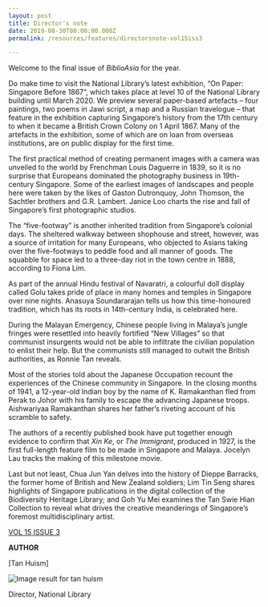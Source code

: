 ```yaml
---
layout: post
title: Director's note
date: 2019-08-30T00:00:00.000Z
permalink: /resources/features/directorsnote-vol15iss3

---
```


Welcome to the final issue of *BiblioAsia* for the year.

Do make time to visit the National Library’s latest exhibition, “On Paper: Singapore Before 1867”, which takes place at level 10 of the National Library building until March 2020. We preview several paper-based artefacts – four paintings, two poems in Jawi script, a map and a Russian travelogue – that feature in the exhibition capturing Singapore’s history from the 17th century to when it became a British Crown Colony on 1 April 1867. Many of the artefacts in the exhibition, some of which are on loan from overseas institutions, are on public display for the first time.

The first practical method of creating permanent images with a camera was unveiled to the world by Frenchman Louis Daguerre in 1839, so it is no surprise that Europeans dominated the photography business in 19th-century Singapore. Some of the earliest images of landscapes and people here were taken by the likes of Gaston Dutronquoy, John Thomson, the Sachtler brothers and G.R. Lambert. Janice Loo charts the rise and fall of Singapore’s first photographic studios.

The “five-footway” is another inherited tradition from Singapore’s colonial days. The sheltered walkway between shophouse and street, however, was a source of irritation for many Europeans, who objected to Asians taking over the five-footways to peddle food and all manner of goods. The squabble for space led to a three-day riot in the town centre in 1888, according to Fiona Lim.

As part of the annual Hindu festival of Navaratri, a colourful doll display called Golu takes pride of place in many homes and temples in Singapore over nine nights. Anasuya Soundararajan tells us how this time-honoured tradition, which has its roots in 14th-century India, is celebrated here.

During the Malayan Emergency, Chinese people living in Malaya’s jungle fringes were resettled into heavily fortified “New Villages” so that communist insurgents would not be able to infiltrate the civilian population to enlist their help. But the communists still managed to outwit the British authorities, as Ronnie Tan reveals.

Most of the stories told about the Japanese Occupation recount the experiences of the Chinese community in Singapore. In the closing months of 1941, a 12-year-old Indian boy by the name of K. Ramakanthan fled from Perak to Johor with his family to escape the advancing Japanese troops. Aishwariyaa Ramakanthan shares her father’s riveting account of his scramble to safety.

The authors of a recently published book have put together enough evidence to confirm that *Xin Ke*, or *The Immigrant*, produced in 1927, is the first full-length feature film to be made in Singapore and Malaya. Jocelyn Lau tracks the making of this milestone movie.

Last but not least, Chua Jun Yan delves into the history of Dieppe Barracks, the former home of British and New Zealand soldiers; Lim Tin Seng shares highlights of Singapore publications in the digital collection of the Biodiversity Heritage Library; and Goh Yu Mei examines the Tan Swie Hian Collection to reveal what drives the creative meanderings of Singapore’s foremost multidisciplinary artist.

[VOL 15 ISSUE 3](http://www.nlb.gov.sg/biblioasia/tag/vol-15-issue-3/)

**AUTHOR**

[Tan Huism]

![Image result for tan huism](https://www.psd.gov.sg/images/default-source/challenge-library/Article-Image/01.jpg)

Director, National Library

